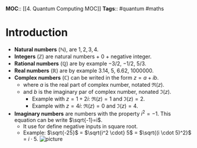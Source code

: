 **MOC**:: [[4. Quantum Computing MOC]]
**Tags**:: #quantum #maths 

# Introduction
- **Natural numbers** ($\mathbb{N}$), are $1, 2, 3, 4$.
- **Integers** ($\mathbb{Z}$) are natural numbers + 0 + negative integer.
- **Rational numbers** ($\mathbb{Q}$) are by example $-3/2$, $-1/2$, $5/3$.
- **Real numbers** ($\mathbb{R}$) are by example $3.14$, $5$, $6.62$, $1 000 000$.
- **Complex numbers** ($\mathbb{C}$) can be writed in the form $z = a+ib$.
	- where $a$ is the real part of complex number, notated $\Re(z)$.
	- and $b$ is the imaginary par of complex number, nonated $\Im(z)$.
		- Example with $z = 1+2i$:  $\Re(z) = 1$ and  $\Im(z)=2$.
		- Example with $z = 4i$: $\Re(z) = 0$ and  $\Im(z)=4$.
- **Imaginary numbers** are numbers with the property $i^2=-1$. This equation can be write $\sqrt{-1}=i$. 
	- It use for define negative inputs in square root.
	- Example: $\sqrt{-25}$ = $\sqrt{i^2 \cdot} 5$ = $\sqrt{(i \cdot 5)^2}$ = $i \cdot 5$.
![picture](https://images.saymedia-content.com/.image/c_limit%2Ccs_srgb%2Cq_auto:eco%2Cw_1109/MTc2Mjg3NTczMTUxMzI3NDA1/how-to-use-complex-numbers.webp)
